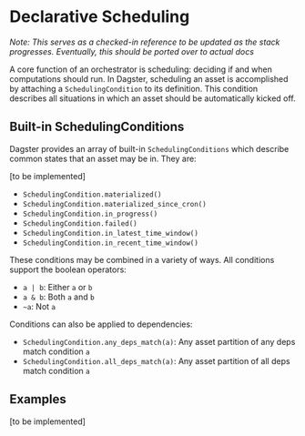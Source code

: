 # Declarative Scheduling

*Note: This serves as a checked-in reference to be updated as the stack progresses. Eventually, this should be ported over to actual docs*

A core function of an orchestrator is scheduling: deciding if and when computations should run. In Dagster, scheduling an asset is accomplished by attaching a `SchedulingCondition` to its definition. This condition describes all situations in which an asset should be automatically kicked off.

## Built-in SchedulingConditions

Dagster provides an array of built-in `SchedulingConditions` which describe common states that an asset may be in. They are:

[to be implemented]
- `SchedulingCondition.materialized()`
- `SchedulingCondition.materialized_since_cron()`
- `SchedulingCondition.in_progress()`
- `SchedulingCondition.failed()`
- `SchedulingCondition.in_latest_time_window()`
- `SchedulingCondition.in_recent_time_window()`

These conditions may be combined in a variety of ways. All conditions support the boolean operators:

- `a | b`: Either `a` or `b`
- `a & b`: Both `a` and `b`
- `~a`: Not `a`

Conditions can also be applied to dependencies:

- `SchedulingCondition.any_deps_match(a)`: Any asset partition of any deps match condition `a`
- `SchedulingCondition.all_deps_match(a)`: Any asset partition of all deps match condition `a`


## Examples

[to be implemented]